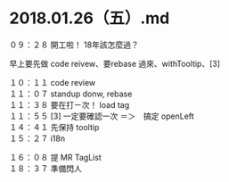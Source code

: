# 2018.01.26（五）.md

０９：２８ 開工啦！ 18年該怎麼過？  

早上要先做 code reivew、要rebase 過來、withTooltip、[3]  

１０：１１ code review  
１１：０７ standup donw, rebase  
１１：３８ 要在打ㄧ次！ load tag  
１１：５５  [3] 一定要確認一次  ＝＞　搞定 openLeft  
１４：４１ 先保持 tooltip  
１５：２７ i18n  

１６：０８ 提 MR TagList  
１８：３７ 準備閃人  
